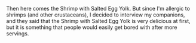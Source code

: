 Then here comes the Shrimp with Salted Egg Yolk. But since I'm allergic to shrimps (and other crustaceans), I decided to interview my companions, and they said that the Shrimp with Salted Egg Yolk is very delicious at first, but it is something that people would easily get bored with after more servings.